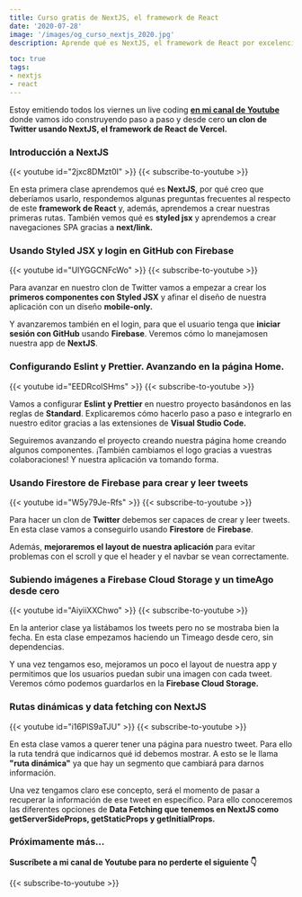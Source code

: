 ```yaml
---
title: Curso gratis de NextJS, el framework de React
date: '2020-07-28'
image: '/images/og_curso_nextjs_2020.jpg'
description: Aprende qué es NextJS, el framework de React por excelencia, creando un clon de Twitter desde cero

toc: true
tags:
- nextjs
- react
---
```


Estoy emitiendo todos los viernes un live coding **[en mi canal de Youtube](https://www.youtube.com/c/midudev?sub_confirmation=1)** donde vamos ido construyendo paso a paso y desde cero **un clon de Twitter usando NextJS, el framework de React de Vercel.**

### Introducción a NextJS
{{< youtube id="2jxc8DMzt0I" >}}
{{< subscribe-to-youtube >}}

En esta primera clase aprendemos qué es **NextJS**, por qué creo que deberíamos usarlo, respondemos algunas preguntas frecuentes al respecto de este **framework de React** y, además, aprendemos a crear nuestras primeras rutas. También vemos qué es **styled jsx** y aprendemos a crear navegaciones SPA gracias a **next/link.**

### Usando Styled JSX y login en GitHub con Firebase
{{< youtube id="UlYGGCNFcWo" >}}
{{< subscribe-to-youtube >}}

Para avanzar en nuestro clon de Twitter vamos a empezar a crear los **primeros componentes con Styled JSX** y afinar el diseño de nuestra aplicación con un diseño **mobile-only.**

Y avanzaremos también en el login, para que el usuario tenga que **iniciar sesión con GitHub** usando **Firebase**. Veremos cómo lo manejamosen nuestra app de **NextJS**.

### Configurando Eslint y Prettier. Avanzando en la página Home.
{{< youtube id="EEDRcolSHms" >}}
{{< subscribe-to-youtube >}}

Vamos a configurar **Eslint y Prettier** en nuestro proyecto basándonos en las reglas de **Standard**. Explicaremos cómo hacerlo paso a paso e integrarlo en nuestro editor gracias a las extensiones de **Visual Studio Code.**

Seguiremos avanzando el proyecto creando nuestra página home creando algunos componentes. ¡También cambiamos el logo gracias a vuestras colaboraciones! Y nuestra aplicación va tomando forma.

### Usando Firestore de Firebase para crear y leer tweets
{{< youtube id="W5y79Je-Rfs" >}}
{{< subscribe-to-youtube >}}

Para hacer un clon de **Twitter** debemos ser capaces de crear y leer tweets. En esta clase vamos a conseguirlo usando **Firestore** de **Firebase**.

Además, **mejoraremos el layout de nuestra aplicación** para evitar problemas con el scroll y que el header y el navbar se vean correctamente.

### Subiendo imágenes a Firebase Cloud Storage y un timeAgo desde cero
{{< youtube id="AiyiiXXChwo" >}}
{{< subscribe-to-youtube >}}

En la anterior clase ya listábamos los tweets pero no se mostraba bien la fecha. En esta clase empezamos haciendo un Timeago desde cero, sin dependencias.

Y una vez tengamos eso, mejoramos un poco el layout de nuestra app y permitimos que los usuarios puedan subir una imagen con cada tweet. Veremos cómo podemos guardarlos en la **Firebase Cloud Storage.**

### Rutas dinámicas y data fetching con NextJS
{{< youtube id="i16PlS9aTJU" >}}
{{< subscribe-to-youtube >}}

En esta clase vamos a querer tener una página para nuestro tweet. Para ello la ruta tendrá que indicarnos qué id debemos mostrar. A esto se le llama **"ruta dinámica"** ya que hay un segmento que cambiará para darnos información.

Una vez tengamos claro ese concepto, será el momento de pasar a recuperar la información de ese tweet en específico. Para ello conoceremos las diferentes opciones de **Data Fetching que tenemos en NextJS como getServerSideProps, getStaticProps y getInitialProps.**

### Próximamente más...

**Suscríbete a mi canal de Youtube para no perderte el siguiente 👇**

{{< subscribe-to-youtube >}}